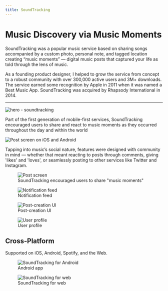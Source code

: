 ```yaml
---
title: SoundTracking
---
```


# Music Discovery via Music Moments

SoundTracking was a popular music service based on sharing songs accompanied by a custom photo, personal note, and tagged location creating “music moments” — digital music posts that captured your life as told through the lens of music.

As a founding product designer, I helped to grow the service from concept to a robust community with over 300,000 active users and 3M+ downloads. The service earned some recognition by Apple in 2011 when it was named a Best Music App. SoundTracking was acquired by Rhapsody International in 2014.

---

<img src="{{ site.baseurl }}/images/soundtracking/hero-soundtracking.jpg" alt="hero - soundtracking">

Part of the first generation of mobile-first services, SoundTracking encouraged users to share and react to music moments as they occurred throughout the day and within the world

<img src="{{ site.baseurl }}/images/soundtracking/screen-post-iOS-Android.jpg" alt="Post screen on iOS and Android">

Tapping into music’s social nature, features were designed with community in mind — whether that meant reacting to posts through comments, giving 'likes' and 'loves', or seamlessly posting to other services like Twitter and Instagram.

<figure>
  <img src="{{ site.baseurl }}/images/soundtracking/screen-post.jpg" alt="Post screen">
  <figcaption>SoundTracking encouraged users to share "music moments"</figcaption>
</figure>

<figure>
  <img src="{{ site.baseurl }}/images/soundtracking/screen-notes.jpg" alt="Notification feed">
  <figcaption>Notification feed</figcaption>
</figure>

<figure>
  <img src="{{ site.baseurl }}/images/soundtracking/screen-post-creation.jpg" alt="Post-creation UI">
  <figcaption>Post-creation UI</figcaption>
</figure>

<figure>
  <img src="{{ site.baseurl }}/images/soundtracking/screen-profile.jpg" alt="User profile">
  <figcaption>User profile</figcaption>
</figure>

## Cross-Platform

Supported on iOS, Android, Spotify, and the Web.

<figure>
  <img src="{{ site.baseurl }}/images/soundtracking/soundtracking-for-android.jpg" alt="SoundTracking for Android">
  <figcaption>Android app</figcaption>
</figure>

<figure>
  <img src="{{ site.baseurl }}/images/soundtracking/soundtracking-for-web.jpg" alt="SoundTracking for web">
  <figcaption>SoundTracking for web</figcaption>
</figure>
